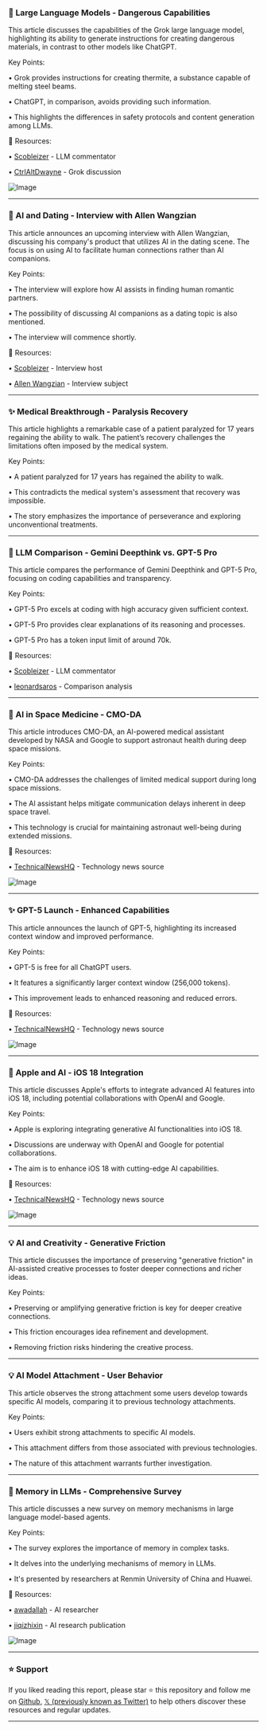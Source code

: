 ### 🤖 Large Language Models - Dangerous Capabilities

This article discusses the capabilities of the Grok large language model, highlighting its ability to generate instructions for creating dangerous materials, in contrast to other models like ChatGPT.

Key Points:

• Grok provides instructions for creating thermite, a substance capable of melting steel beams.


• ChatGPT, in comparison, avoids providing such information.


• This highlights the differences in safety protocols and content generation among LLMs.


🔗 Resources:

• [Scobleizer](https://x.com/Scobleizer) -  LLM commentator


• [CtrlAltDwayne](https://x.com/CtrlAltDwayne) -  Grok discussion


![Image](https://pbs.twimg.com/amplify_video_thumb/1955402076206534659/img/kwl1ZMUnRvY2EYqf.jpg)


---

### 🚀 AI and Dating - Interview with Allen Wangzian

This article announces an upcoming interview with Allen Wangzian, discussing his company's product that utilizes AI in the dating scene. The focus is on using AI to facilitate human connections rather than AI companions.

Key Points:

•  The interview will explore how AI assists in finding human romantic partners.


• The possibility of discussing AI companions as a dating topic is also mentioned.


• The interview will commence shortly.



🔗 Resources:

• [Scobleizer](https://x.com/Scobleizer) - Interview host


• [Allen Wangzian](https://x.com/AllenWangzian) - Interview subject


---

### ✨ Medical Breakthrough - Paralysis Recovery

This article highlights a remarkable case of a patient paralyzed for 17 years regaining the ability to walk.  The patient’s recovery challenges the limitations often imposed by the medical system.

Key Points:

• A patient paralyzed for 17 years has regained the ability to walk.


• This contradicts the medical system's assessment that recovery was impossible.


• The story emphasizes the importance of perseverance and exploring unconventional treatments.



---

### 🤖 LLM Comparison - Gemini Deepthink vs. GPT-5 Pro

This article compares the performance of Gemini Deepthink and GPT-5 Pro, focusing on coding capabilities and transparency.

Key Points:

• GPT-5 Pro excels at coding with high accuracy given sufficient context.


• GPT-5 Pro provides clear explanations of its reasoning and processes.


• GPT-5 Pro has a token input limit of around 70k.



🔗 Resources:

• [Scobleizer](https://x.com/Scobleizer) -  LLM commentator


• [leonardsaros](https://x.com/leonardsaros) -  Comparison analysis


---

### 🤖 AI in Space Medicine - CMO-DA

This article introduces CMO-DA, an AI-powered medical assistant developed by NASA and Google to support astronaut health during deep space missions.

Key Points:

• CMO-DA addresses the challenges of limited medical support during long space missions.


• The AI assistant helps mitigate communication delays inherent in deep space travel.


•  This technology is crucial for maintaining astronaut well-being during extended missions.


🔗 Resources:

• [TechnicalNewsHQ](https://x.com/TechnicalNewsHQ) -  Technology news source


![Image](https://pbs.twimg.com/media/GyETPs3XwAE1Lmb?format=png&name=small)


---

### ✨  GPT-5 Launch - Enhanced Capabilities

This article announces the launch of GPT-5, highlighting its increased context window and improved performance.

Key Points:

• GPT-5 is free for all ChatGPT users.


• It features a significantly larger context window (256,000 tokens).


• This improvement leads to enhanced reasoning and reduced errors.


🔗 Resources:

• [TechnicalNewsHQ](https://x.com/TechnicalNewsHQ) - Technology news source


![Image](https://pbs.twimg.com/media/Gx1R0ARXMAEBJpu?format=png&name=small)


---

### 🚀 Apple and AI - iOS 18 Integration

This article discusses Apple's efforts to integrate advanced AI features into iOS 18, including potential collaborations with OpenAI and Google.

Key Points:

• Apple is exploring integrating generative AI functionalities into iOS 18.


• Discussions are underway with OpenAI and Google for potential collaborations.


• The aim is to enhance iOS 18 with cutting-edge AI capabilities.


🔗 Resources:

• [TechnicalNewsHQ](https://x.com/TechnicalNewsHQ) - Technology news source


![Image](https://pbs.twimg.com/media/GxrBa50WAAAqb-U?format=png&name=small)


---

### 💡 AI and Creativity - Generative Friction

This article discusses the importance of preserving "generative friction" in AI-assisted creative processes to foster deeper connections and richer ideas.

Key Points:

• Preserving or amplifying generative friction is key for deeper creative connections.


• This friction encourages idea refinement and development.


• Removing friction risks hindering the creative process.



---

### 💡 AI Model Attachment - User Behavior

This article observes the strong attachment some users develop towards specific AI models, comparing it to previous technology attachments.

Key Points:

• Users exhibit strong attachments to specific AI models.


• This attachment differs from those associated with previous technologies.


• The nature of this attachment warrants further investigation.



---

### 🤖 Memory in LLMs - Comprehensive Survey

This article discusses a new survey on memory mechanisms in large language model-based agents.

Key Points:

•  The survey explores the importance of memory in complex tasks.


• It delves into the underlying mechanisms of memory in LLMs.


•  It's presented by researchers at Renmin University of China and Huawei.



🔗 Resources:

• [awadallah](https://x.com/awadallah) -  AI researcher


• [jiqizhixin](https://x.com/jiqizhixin) -  AI research publication


![Image](https://pbs.twimg.com/media/GyDVx5MbEAAIGEm?format=jpg&name=small)


---

### ⭐️ Support

If you liked reading this report, please star ⭐️ this repository and follow me on [Github](https://github.com/Drix10), [𝕏 (previously known as Twitter)](https://x.com/DRIX_10_) to help others discover these resources and regular updates.

---